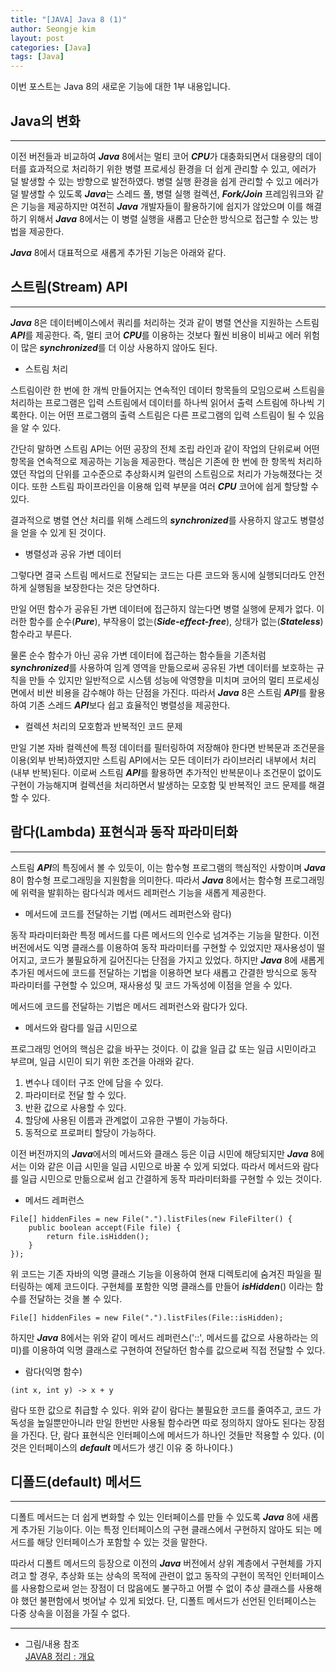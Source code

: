 ```yaml
---
title: "[JAVA] Java 8 (1)"
author: Seongje kim
layout: post
categories: [Java]
tags: [Java]
---
```

<style>
    blockquote {
        font-size:13pt;
		padding-bottom:0.1px;
        margin-bottom:30px;
    }

	img {
		margin-left:15px;
		margin-right:30px;
		max-width:95%;
		heght:auto;
	}

	h3 {
		margin-bottom:15px;
	}
</style>

이번 포스트는 Java 8의 새로운 기능에 대한 1부 내용입니다.

## Java의 변화
---

이전 버전들과 비교하여 ***Java*** 8에서는 멀티 코어 ***CPU***가 대충화되면서 대용량의 데이터를 효과적으로 처리하기 위한 병렬 프로세싱 환경을 더 쉽게 관리할 수 있고, 에러가 덜 발생할 수 있는 방향으로 발전하였다.
병렬 실행 환경을 쉽게 관리할 수 있고 에러가 덜 발생할 수 있도록 ***Java***는 스레드 풀, 병렬 실행 컬렉션, ***Fork/Join*** 프레임워크와 같은 기능을 제공하지만 여전히 ***Java*** 개발자들이 활용하기에 쉽지가 않았으며 이를 해결하기 위해서 ***Java*** 8에서는 이 병렬 실행을 새롭고 단순한 방식으로 접근할 수 있는 방법을 제공한다.

***Java*** 8에서 대표적으로 새롭게 추가된 기능은 아래와 같다.

## 스트림(Stream) API
---

***Java*** 8은 데이터베이스에서 쿼리를 처리하는 것과 같이 병렬 연산을 지원하는 스트림 ***API***를 제공한다.
즉, 멀티 코어 ***CPU***를 이용하는 것보다 훨씬 비용이 비싸고 에러 위험이 많은 ***synchronized***를 더 이상 사용하지 않아도 된다.

- 스트림 처리  

스트림이란 한 번에 한 개씩 만들어지는 연속적인 데이터 항목들의 모임으로써 스트림을 처리하는 프로그램은 입력 스트림에서 데이터를 하나씩 읽어서 출력 스트림에 하나씩 기록한다.
이는 어떤 프로그램의 출력 스트림은 다른 프로그램의 입력 스트림이 될 수 있음을 알 수 있다.

간단히 말하면 스트림 API는 어떤 공장의 전체 조립 라인과 같이 작업의 단위로써 어떤 항목을 연속적으로 제공하는 기능을 제공한다.
핵심은 기존에 한 번에 한 항목씩 처리하였던 작업의 단위를 고수준으로 추상화시켜 일련의 스트림으로 처리가 가능해졌다는 것이다.
또한 스트림 파이프라인을 이용해 입력 부분을 여러 ***CPU*** 코어에 쉽게 할당할 수 있다.

결과적으로 병렬 연산 처리를 위해 스레드의 ***synchronized***를 사용하지 않고도 병렬성을 얻을 수 있게 된 것이다.

- 병렬성과 공유 가변 데이터  

그렇다면 결국 스트림 메서드로 전달되는 코드는 다른 코드와 동시에 실행되더라도 안전하게 실행됨을 보장한다는 것은 당연하다.

만일 어떤 함수가 공유된 가변 데이터에 접근하지 않는다면 병렬 실행에 문제가 없다.
이러한 함수를 순수(***Pure***), 부작용이 없는(***Side-effect-free***), 상태가 없는(***Stateless***) 함수라고 부른다.

물론 순수 함수가 아닌 공유 가변 데이터에 접근하는 함수들을 기존처럼 ***synchronized***를 사용하여 임계 영역을 만듦으로써 공유된 가변 데이터를 보호하는 규칙을 만들 수 있지만 일반적으로 시스템 성능에 악영향을 미치며 코어의 멀티 프로세싱면에서 비싼 비용을 감수해야 하는 단점을 가진다.
따라서 ***Java*** 8은 스트림 ***API***를 활용하여 기존 스레드 ***API***보다 쉽고 효율적인 병렬성을 제공한다.

- 컬렉션 처리의 모호함과 반복적인 코드 문제  

만일 기본 자바 컬렉션에 특정 데이터를 필터링하여 저장해야 한다면 반복문과 조건문을 이용(외부 반복)하였지만 스트림 API에서는 모든 데이터가 라이브러리 내부에서 처리(내부 반복)된다.
이로써 스트림 ***API***를 활용하면 추가적인 반복문이나 조건문이 없이도 구현이 가능해지며 컬렉션을 처리하면서 발생하는 모호함 및 반복적인 코드 문제를 해결할 수 있다.

## 람다(Lambda) 표현식과 동작 파라미터화
---

스트림 ***API***의 특징에서 볼 수 있듯이, 이는 함수형 프로그램의 핵심적인 사항이며 ***Java*** 8이 함수형 프로그래밍을 지원함을 의미한다.
따라서 ***Java*** 8에서는 함수형 프로그래밍에 위력을 발휘하는 람다식과 메서드 레퍼런스 기능을 새롭게 제공한다.

- 메서드에 코드를 전달하는 기법 (메서드 레퍼런스와 람다)  

동작 파라미터화란 특정 메서드를 다른 메서드의 인수로 넘겨주는 기능을 말한다.
이전 버전에서도 익명 클래스를 이용하여 동작 파라미터를 구현할 수 있었지만 재사용성이 떨어지고, 코드가 불필요하게 길어진다는 단점을 가지고 있었다.
하지만 ***Java*** 8에 새롭게 추가된 메서드에 코드를 전달하는 기법을 이용하면 보다 새롭고 간결한 방식으로 동작 파라미터를 구현할 수 있으며, 재사용성 및 코드 가독성에 이점을 얻을 수 있다.

메서드에 코드를 전달하는 기법은 메서드 레퍼런스와 람다가 있다.

- 메서드와 람다를 일급 시민으로  

프로그래밍 언어의 핵심은 값을 바꾸는 것이다.
이 값을 일급 값 또는 일급 시민이라고 부르며, 일급 시민이 되기 위한 조건을 아래와 같다.

1. 변수나 데이터 구조 안에 담을 수 있다.
2. 파라미터로 전달 할 수 있다.
3. 반환 값으로 사용할 수 있다.
4. 할당에 사용된 이름과 관계없이 고유한 구별이 가능하다.
5. 동적으로 프로퍼티 할당이 가능하다.

이전 버전까지의 ***Java***에서의 메서드와 클래스 등은 이급 시민에 해당되지만 ***Java*** 8에서는 이와 같은 이급 시민을 일급 시민으로 바꿀 수 있게 되었다.
따라서 메서드와 람다를 일급 시민으로 만듦으로써 쉽고 간결하게 동작 파라미터화를 구현할 수 있는 것이다.

- 메서드 레퍼런스  

```
File[] hiddenFiles = new File(".").listFiles(new FileFilter() {
    public boolean accept(File file) {
        return file.isHidden();
    }
});
```

위 코드는 기존 자바의 익명 클래스 기능을 이용하여 현재 디렉토리에 숨겨진 파일을 필터링하는 예제 코드이다.
구현체를 포함한 익명 클래스를 만들어 ***isHidden***() 이라는 함수를 전달하는 것을 볼 수 있다.

```
File[] hiddenFiles = new File(".").listFiles(File::isHidden);
```

하지만 ***Java*** 8에서는 위와 같이 메서드 레퍼런스('::', 메서드를 값으로 사용하라는 의미)를 이용하여 익명 클래스로 구현하여 전달하던 함수를 값으로써 직접 전달할 수 있다.

- 람다(익명 함수)  

```
(int x, int y) -> x + y
```

람다 또한 값으로 취급할 수 있다.
위와 같이 람다는 불필요한 코드를 줄여주고, 코드 가독성을 높일뿐만아니라 만일 한번만 사용될 함수라면 따로 정의하지 않아도 된다는 장점을 가진다.
단, 람다 표현식은 인터페이스에 메서드가 하나인 것들만 적용할 수 있다. (이것은 인터페이스의 ***default*** 메서드가 생긴 이유 중 하나이다.)

## 디폴드(default) 메서드
---

디폴트 메서드는 더 쉽게 변화할 수 있는 인터페이스를 만들 수 있도록 ***Java*** 8에 새롭게 추가된 기능이다.
이는 특정 인터페이스의 구현 클래스에서 구현하지 않아도 되는 메서드를 해당 인터페이스가 포함할 수 있는 것을 말한다.

따라서 디폴트 메서드의 등장으로 이전의 ***Java*** 버전에서 상위 계층에서 구현체를 가지려고 할 경우, 추상화 또는 상속의 목적에 관련이 없고 동작의 구현이 목적인 인터페이스를 사용함으로써 얻는 장점이 더 많음에도 불구하고 어쩔 수 없이 추상 클래스를 사용해야 했던 불편함에서 벗어날 수 있게 되었다.
단, 디폴트 메서드가 선언된 인터페이스는 다중 상속을 이점을 가질 수 없다.

***

- 그림/내용 참조  
[JAVA8 정리 : 개요](http://friday.fun25.co.kr/blog/?p=266)

